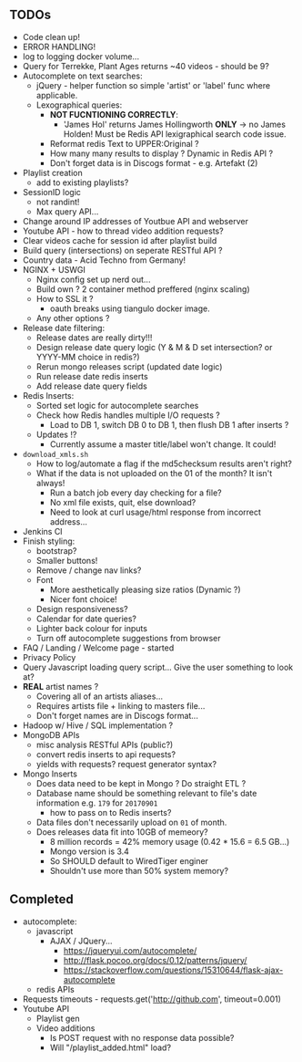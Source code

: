 ## TODOs

- Code clean up!
- ERROR HANDLING!
- log to logging docker volume...
- Query for Terrekke, Plant Ages returns ~40 videos - should be 9?
- Autocomplete on text searches:
  - jQuery - helper function so simple 'artist' or 'label' func where applicable.
  - Lexographical queries:
    - **NOT FUCNTIONING CORRECTLY**:
      - 'James Hol' returns James Hollingworth **ONLY** -> no James Holden! Must be Redis API lexigraphical search code issue.
    - Reformat redis Text to UPPER:Original ?
    - How many many results to display ? Dynamic in Redis API ?
    - Don't forget data is in Discogs format - e.g. Artefakt (2)
- Playlist creation
  - add to existing playlists?
- SessionID logic
  - not randint!
  - Max query API...
- Change around IP addresses of Youtbue API and webserver
- Youtube API - how to thread video addition requests?
- Clear videos cache for session id after playlist build
- Build query (intersections) on seperate RESTful API ?
- Country data - Acid Techno from Germany!
- NGINX + USWGI
  - Nginx config set up nerd out...
  - Build own ? 2 container method preffered (nginx scaling)
  - How to SSL it ?
    - oauth breaks using tiangulo docker image.
  - Any other options ?
- Release date filtering:
  - Release dates are really dirty!!!
  - Design release date query logic (Y & M & D set intersection? or YYYY-MM choice in redis?)
  - Rerun mongo releases script (updated date logic)
  - Run release date redis inserts
  - Add release date query fields
- Redis Inserts:
  - Sorted set logic for autocomplete searches
  - Check how Redis handles multiple I/O requests ?
    - Load to DB 1, switch DB 0 to DB 1, then flush DB 1 after inserts ? 
  - Updates !?
    - Currently assume a master title/label won't change. It could!
- `download_xmls.sh`
  - How to log/automate a flag if the md5checksum results aren't right?
  - What if the data is not uploaded on the 01 of the month? It isn't always!
    - Run a batch job every day checking for a file?
    - No xml file exists, quit, else download?
    - Need to look at curl usage/html response from incorrect address...
- Jenkins CI
- Finish styling:
  - bootstrap?
  - Smaller buttons!
  - Remove / change nav links?
  - Font
    - More aesthetically pleasing size ratios (Dynamic ?)
    - Nicer font choice!
  - Design responsiveness?
  - Calendar for date queries?
  - Lighter back colour for inputs
  - Turn off autocomplete suggestions from browser
- FAQ / Landing / Welcome page - started
- Privacy Policy
- Query Javascript loading query script... Give the user something to look at?
- **REAL** artist names ?
  - Covering all of an artists aliases...
  - Requires artists file + linking to masters file...
  - Don't forget names are in Discogs format...
- Hadoop w/ Hive / SQL implementation ?
- MongoDB APIs
  - misc analysis RESTful APIs (public?)
  - convert redis inserts to api requests?
  - yields with requests? request generator syntax?
- Mongo Inserts
  - Does data need to be kept in Mongo ? Do straight ETL ?
  - Database name should be something relevant to file's date information e.g. `179` for `20170901`
    - how to pass on to Redis inserts?
  - Data files don't necessarily upload on `01` of month.
  - Does releases data fit into 10GB of memeory?
    - 8 million records = 42% memory usage (0.42 * 15.6 = 6.5 GB...)
    - Mongo version is 3.4
    - So SHOULD default to WiredTiger enginer
    - Shouldn't use more than 50% system memory?

## Completed

- autocomplete:
  - javascript
    - AJAX / JQuery...
      - <https://jqueryui.com/autocomplete/>
      - <http://flask.pocoo.org/docs/0.12/patterns/jquery/>
      - <https://stackoverflow.com/questions/15310644/flask-ajax-autocomplete>
  - redis APIs
- Requests timeouts - requests.get('http://github.com', timeout=0.001)
- Youtube API
  - Playlist gen
  - Video additions
    - Is POST request with no response data possible?
    - Will "/playlist\_added.html" load?